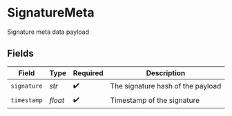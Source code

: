 # SignatureMeta

Signature meta data payload


## Fields

| Field                             | Type                              | Required                          | Description                       |
| --------------------------------- | --------------------------------- | --------------------------------- | --------------------------------- |
| `signature`                       | *str*                             | :heavy_check_mark:                | The signature hash of the payload |
| `timestamp`                       | *float*                           | :heavy_check_mark:                | Timestamp of the signature        |